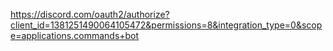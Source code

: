 https://discord.com/oauth2/authorize?client_id=1381251490064105472&permissions=8&integration_type=0&scope=applications.commands+bot
